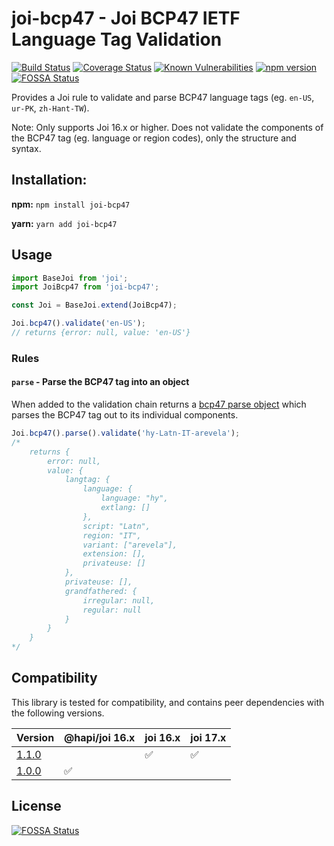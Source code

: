 # joi-bcp47 - Joi BCP47 IETF Language Tag Validation 

[![Build Status](https://travis-ci.com/tjdavey/joi-bcp47.svg?branch=master)](https://travis-ci.com/tjdavey/joi-bcp47)
[![Coverage Status](https://coveralls.io/repos/github/tjdavey/joi-bcp47/badge.svg)](https://coveralls.io/github/tjdavey/joi-bcp47)
[![Known Vulnerabilities](https://snyk.io/test/github/tjdavey/joi-bcp47/badge.svg?targetFile=package.json)](https://snyk.io/test/github/tjdavey/joi-bcp47?targetFile=package.json)
[![npm version](https://badge.fury.io/js/joi-bcp47.svg)](https://badge.fury.io/js/joi-bcp47)
[![FOSSA Status](https://app.fossa.com/api/projects/git%2Bgithub.com%2Ftjdavey%2Fjoi-bcp47.svg?type=shield)](https://app.fossa.com/projects/git%2Bgithub.com%2Ftjdavey%2Fjoi-bcp47?ref=badge_shield)

Provides a Joi rule to validate and parse BCP47 language tags (eg. `en-US`, `ur-PK`, `zh-Hant-TW`).

Note: Only supports Joi 16.x or higher. Does not validate the components of the BCP47 tag (eg. language or region codes), only the structure and syntax.

## Installation:

**npm:** `npm install joi-bcp47`

**yarn:** `yarn add joi-bcp47`

## Usage

```js
import BaseJoi from 'joi';
import JoiBcp47 from 'joi-bcp47';

const Joi = BaseJoi.extend(JoiBcp47);

Joi.bcp47().validate('en-US');
// returns {error: null, value: 'en-US'}
```

### Rules

#### `parse` - Parse the BCP47 tag into an object

When added to the validation chain returns a [bcp47 parse object](https://github.com/gagle/node-bcp47/blob/master/examples/sample.js) which parses the BCP47 tag out to its individual components. 

```js
Joi.bcp47().parse().validate('hy-Latn-IT-arevela');
/*
    returns {
        error: null,
        value: {
            langtag: {
                language: {
                    language: "hy",
                    extlang: []
                },
                script: "Latn",
                region: "IT",
                variant: ["arevela"],
                extension: [],
                privateuse: []
            },
            privateuse: [],
            grandfathered: {
                irregular: null,
                regular: null
            }
        }
    }
*/
```

## Compatibility

This library is tested for compatibility, and contains peer dependencies with the following versions.

| Version                                                           | @hapi/joi 16.x | joi 16.x | joi 17.x |
|-------------------------------------------------------------------|----------------|----------|----------|
| [1.1.0](https://github.com/tjdavey/joi-bcp47/releases/tag/v1.1.0) |                | ✅       | ✅       |
| [1.0.0](https://github.com/tjdavey/joi-bcp47/releases/tag/v1.0.0) | ✅              |         |          |


## License
[![FOSSA Status](https://app.fossa.com/api/projects/git%2Bgithub.com%2Ftjdavey%2Fjoi-bcp47.svg?type=large)](https://app.fossa.com/projects/git%2Bgithub.com%2Ftjdavey%2Fjoi-bcp47?ref=badge_large)